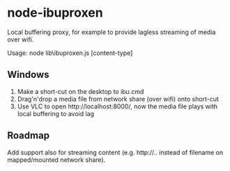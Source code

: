 node-ibuproxen
==============

Local buffering proxy, for example to provide lagless streaming of media over wifi.

Usage: node lib\ibuproxen.js <filename> [content-type]

Windows
-------
1. Make a short-cut on the desktop to ibu.cmd
2. Drag'n'drop a media file from network share (over wifi) onto short-cut
2. Use VLC to open http://localhost:8000/, now the media file plays with local buffering to avoid lag

Roadmap
-------
Add support also for streaming content (e.g. http://.. instead of filename on mapped/mounted network share).
